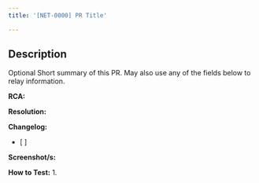 ```yaml
---
title: '[NET-0000] PR Title'

---
```


## Description
Optional Short summary of this PR. May also use any of the fields below to relay information.

**RCA:**


**Resolution:**


**Changelog:**
- [ ]


**Screenshot/s:**


**How to Test:**
1. 

